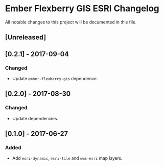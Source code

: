 # Ember Flexberry GIS ESRI Changelog
All notable changes to this project will be documented in this file.

## [Unreleased]

## [0.2.1] - 2017-09-04
### Changed
* Update `ember-flexberry-gis` dependence.

## [0.2.0] - 2017-08-30
### Changed
* Update dependencies.

## [0.1.0] - 2017-06-27
### Added
* Add `esri-dynamic`, `esri-tile` and `wms-esri` map layers.
